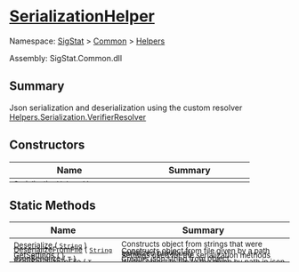 # [SerializationHelper](./SerializationHelper.md)

Namespace: [SigStat]() > [Common](./../README.md) > [Helpers](./README.md)

Assembly: SigStat.Common.dll

## Summary
Json serialization and deserialization using the custom resolver  [Helpers.Serialization.VerifierResolver](https://github.com/hargitomi97/sigstat/blob/master/docs/md/SigStat/Common/Helpers/Serialization/VerifierResolver.md)

## Constructors

| Name | Summary | 
| --- | --- | 
| <sub>SerializationHelper (  )</sub><div style="margin: -28px 0px 0px 0px;"><img width=200/>  | <sub></sub><div style="margin: -28px 0px 0px 0px;"><img width=200/>  | <br>


## Static Methods

| Name | Summary | 
| --- | --- | 
| <sub>[Deserialize](./Methods/SerializationHelper-100664028.md) ( [`String`](https://docs.microsoft.com/en-us/dotnet/api/System.String) )</sub><div style="margin: -28px 0px 0px 0px;"><img width=200/>  | <sub>Constructs object from strings that were serialized previously</sub><div style="margin: -28px 0px 0px 0px;"><img width=200/>  | <br>
| <sub>[DeserializeFromFile](./Methods/SerializationHelper-100664029.md) ( [`String`](https://docs.microsoft.com/en-us/dotnet/api/System.String) )</sub><div style="margin: -28px 0px 0px 0px;"><img width=200/>  | <sub>Constructs object from file given by a path</sub><div style="margin: -28px 0px 0px 0px;"><img width=200/>  | <br>
| <sub>[GetSettings](./Methods/SerializationHelper-100664027.md) (  )</sub><div style="margin: -28px 0px 0px 0px;"><img width=200/>  | <sub>Settings used for the serialization methods</sub><div style="margin: -28px 0px 0px 0px;"><img width=200/>  | <br>
| <sub>[JsonSerialize](./Methods/SerializationHelper-100664031.md) ( [`T`](./SerializationHelper.md) )</sub><div style="margin: -28px 0px 0px 0px;"><img width=200/>  | <sub>Creates json string from object</sub><div style="margin: -28px 0px 0px 0px;"><img width=200/>  | <br>
| <sub>[JsonSerializeToFile](./Methods/SerializationHelper-100664030.md) ( [`T`](./SerializationHelper.md), [`String`](https://docs.microsoft.com/en-us/dotnet/api/System.String) )</sub><div style="margin: -28px 0px 0px 0px;"><img width=200/>  | <sub>Writes object to file to the given by path in json format</sub><div style="margin: -28px 0px 0px 0px;"><img width=200/>  | <br>


